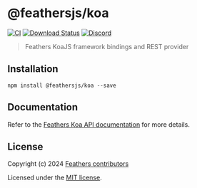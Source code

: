 # @feathersjs/koa

[![CI](https://github.com/feathersjs/feathers/workflows/CI/badge.svg)](https://github.com/feathersjs/feathers/actions?query=workflow%3ACI)
[![Download Status](https://img.shields.io/npm/dm/@feathersjs/koa.svg?style=flat-square)](https://www.npmjs.com/package/@feathersjs/koa)
[![Discord](https://badgen.net/badge/icon/discord?icon=discord&label)](https://discord.gg/qa8kez8QBx)

> Feathers KoaJS framework bindings and REST provider

## Installation

```
npm install @feathersjs/koa --save
```

## Documentation

Refer to the [Feathers Koa API documentation](https://feathersjs.com/api/koa.html) for more details.

## License

Copyright (c) 2024 [Feathers contributors](https://github.com/feathersjs/feathers/graphs/contributors)

Licensed under the [MIT license](LICENSE).
